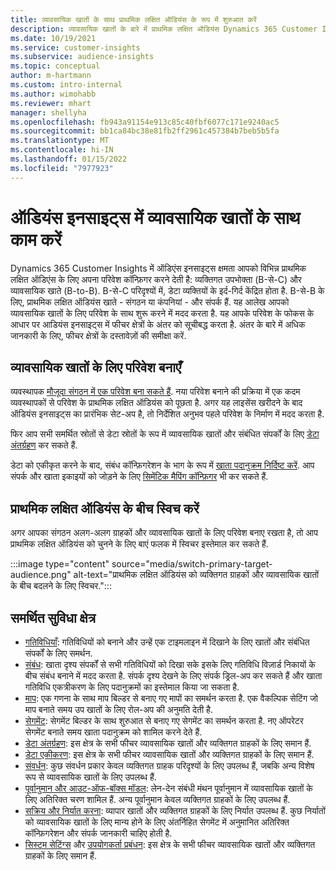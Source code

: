 ```yaml
---
title: व्यावसायिक खातों के साथ प्राथमिक लक्षित ऑडियंस के रूप में शुरुआत करें
description: व्यावसायिक खातों के बारे में प्राथमिक लक्षित ऑडियंस Dynamics 365 Customer Insights के रूप में जानें.
ms.date: 10/19/2021
ms.service: customer-insights
ms.subservice: audience-insights
ms.topic: conceptual
author: m-hartmann
ms.custom: intro-internal
ms.author: wimohabb
ms.reviewer: mhart
manager: shellyha
ms.openlocfilehash: fb943a91154e913c85c40fbf6077c171e9240ac5
ms.sourcegitcommit: bb1ca84bc38e81fb2ff2961c457384b7beb5b5fa
ms.translationtype: MT
ms.contentlocale: hi-IN
ms.lasthandoff: 01/15/2022
ms.locfileid: "7977923"
---
```

# <a name="work-with-business-accounts-in-audience-insights"></a>ऑडियंस इनसाइट्स में व्यावसायिक खातों के साथ काम करें

Dynamics 365 Customer Insights में ऑडिएंस इनसाइट्स क्षमता आपको विभिन्न प्राथमिक लक्षित ऑडिएंस के लिए अपना परिवेश कॉन्फ़िगर करने देती है: व्यक्तिगत उपभोक्ता (B-से-C) और व्यावसायिक खाते (B-to-B). B-से-C परिदृश्यों में, डेटा व्यक्तियों के इर्द-गिर्द केंद्रित होता है. B-से-B के लिए, प्राथमिक लक्षित ऑडियंस खाते - संगठन या कंपनियां - और संपर्क हैं. यह आलेख आपको व्यावसायिक खातों के लिए परिवेश के साथ शुरू करने में मदद करता है. यह आपके परिवेश के फोकस के आधार पर आडियंस इनसाइट्स में फीचर क्षेत्रों के अंतर को सूचीबद्ध करता है. अंतर के बारे में अधिक जानकारी के लिए, फीचर क्षेत्रों के दस्तावेज़ों की समीक्षा करें. 

## <a name="create-an-environment-for-business-accounts"></a>व्यावसायिक खातों के लिए परिवेश बनाएँ

व्यवस्थापक [मौजूदा संगठन में एक परिवेश बना सकते हैं](create-environment.md). नया परिवेश बनाने की प्रक्रिया में एक कदम व्यवस्थापकों से परिवेश के प्राथमिक लक्षित ऑडियंस को पूछता है. अगर यह लाइसेंस खरीदने के बाद ऑडियंस इनसाइट्स का प्रारंभिक सेट-अप है, तो निर्देशित अनुभव पहले परिवेश के निर्माण में मदद करता है.

फिर आप सभी समर्थित स्रोतों से डेटा स्रोतों के रूप में व्यावसायिक खातों और संबंधित संपर्कों के लिए [डेटा अंतर्ग्रहण](data-sources.md) कर सकते हैं.

डेटा को एकीकृत करने के बाद, संबंध कॉन्फ़िगरेशन के भाग के रूप में [खाता पदानुक्रम निर्दिष्ट करें](relationships.md#set-up-account-hierarchies). आप संपर्क और खाता इकाइयों को जोड़ने के लिए [सिमेंटिक मैपिंग कॉन्फ़िगर](semantic-mappings.md) भी कर सकते हैं. 

## <a name="switch-between-primary-target-audience"></a>प्राथमिक लक्षित ऑडियंस के बीच स्विच करें

अगर आपका संगठन अलग-अलग ग्राहकों और व्यावसायिक खातों के लिए परिवेश बनाए रखता है, तो आप प्राथमिक लक्षित ऑडियंस को चुनने के लिए बाएं फलक में स्विचर इस्तेमाल कर सकते हैं.

:::image type="content" source="media/switch-primary-target-audience.png" alt-text="प्राथमिक लक्षित ऑडियंस को व्यक्तिगत ग्राहकों और व्यावसायिक खातों के बीच बदलने के लिए स्विचर.":::

## <a name="supported-feature-areas"></a>समर्थित सुविधा क्षेत्र

- [गतिविधियाँ](activities.md): गतिविधियों को बनाने और उन्हें एक टाइमलाइन में दिखाने के लिए खातों और संबंधित संपर्कों के लिए समर्थन.
- [संबंध](relationships.md): खाता दृश्य संपर्कों से सभी गतिविधियों को दिखा सके इसके लिए गतिविधि विज़ार्ड निकायों के बीच संबंध बनाने में मदद करता है. संपर्क दृश्य देखने के लिए संपर्क ड्रिल-अप कर सकते हैं और खाता गतिविधि एकत्रीकरण के लिए पदानुक्रमों का इस्तेमाल किया जा सकता है.
- [माप](measures.md): एक गणना के साथ माप बिल्डर से बनाए गए मापों का समर्थन करता है. एक वैकल्पिक सेटिंग जो माप बनाते समय उप खातों के लिए रोल-अप की अनुमति देती है.
- [सेगमेंट](segments.md): सेगमेंट बिल्डर के साथ शुरुआत से बनाए गए सेगमेंट का समर्थन करता है. नए ऑपरेटर सेगमेंट बनाते समय खाता पदानुक्रम को शामिल करने देते हैं.
- [डेटा अंतर्ग्रहण](data-sources.md): इस क्षेत्र के सभी फीचर व्यावसायिक खातों और व्यक्तिगत ग्राहकों के लिए समान हैं.
- [डेटा एकीकरण](data-unification.md): इस क्षेत्र के सभी फीचर व्यावसायिक खातों और व्यक्तिगत ग्राहकों के लिए समान हैं.
- [संवर्धन](enrichment-hub.md): कुछ संवर्धन प्रकार केवल व्यक्तिगत ग्राहक परिदृश्यों के लिए उपलब्ध हैं, जबकि अन्य विशेष रूप से व्यावसायिक खातों के लिए उपलब्ध हैं.
- [पूर्वानुमान और आउट-ऑफ-बॉक्स मॉडल](predictions-overview.md): लेन-देन संबंधी मंथन पूर्वानुमान में व्यावसायिक खातों के लिए अतिरिक्त चरण शामिल हैं. अन्य पूर्वानुमान केवल व्यक्तिगत ग्राहकों के लिए उपलब्ध हैं.
- [सक्रिय और निर्यात करना](export-destinations.md): व्यापार खातों और व्यक्तिगत ग्राहकों के लिए निर्यात उपलब्ध हैं. कुछ निर्यातों को व्यावसायिक खातों के लिए मान्य होने के लिए अंतर्निहित सेगमेंट में अनुमानित अतिरिक्त कॉन्फ़िगरेशन और संपर्क जानकारी चाहिए होती है.
- [सिस्टम सेटिंग्स](system.md) और [उपयोगकर्ता प्रबंधन](permissions.md): इस क्षेत्र के सभी फीचर व्यावसायिक खातों और व्यक्तिगत ग्राहकों के लिए समान हैं.

